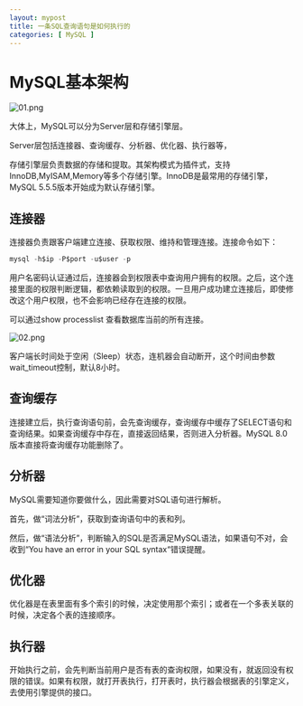 ```yaml
---
layout: mypost
title: 一条SQL查询语句是如何执行的
categories: [ MySQL ]
---
```


# MySQL基本架构

![01.png](01.png)

大体上，MySQL可以分为Server层和存储引擎层。

Server层包括连接器、查询缓存、分析器、优化器、执行器等，

存储引擎层负责数据的存储和提取。其架构模式为插件式，支持InnoDB,MyISAM,Memory等多个存储引擎。InnoDB是最常用的存储引擎，MySQL
5.5.5版本开始成为默认存储引擎。

## 连接器

连接器负责跟客户端建立连接、获取权限、维持和管理连接。连接命令如下：

```sql
mysql -h$ip -P$port -u$user -p
```

用户名密码认证通过后，连接器会到权限表中查询用户拥有的权限。之后，这个连接里面的权限判断逻辑，都依赖读取到的权限。一旦用户成功建立连接后，即使修改这个用户权限，也不会影响已经存在连接的权限。

可以通过show processlist 查看数据库当前的所有连接。

![02.png](02.png)

客户端长时间处于空闲（Sleep）状态，连机器会自动断开，这个时间由参数wait_timeout控制，默认8小时。

## 查询缓存

连接建立后，执行查询语句前，会先查询缓存，查询缓存中缓存了SELECT语句和查询结果。如果查询缓存中存在，直接返回结果，否则进入分析器。MySQL
8.0版本直接将查询缓存功能删除了。

## 分析器

MySQL需要知道你要做什么，因此需要对SQL语句进行解析。

首先，做“词法分析”，获取到查询语句中的表和列。

然后，做“语法分析”，判断输入的SQL是否满足MySQL语法，如果语句不对，会收到“You have an error in your SQL syntax“错误提醒。

## 优化器

优化器是在表里面有多个索引的时候，决定使用那个索引；或者在一个多表关联的时候，决定各个表的连接顺序。

## 执行器

开始执行之前，会先判断当前用户是否有表的查询权限，如果没有，就返回没有权限的错误。如果有权限，就打开表执行，打开表时，执行器会根据表的引擎定义，去使用引擎提供的接口。
